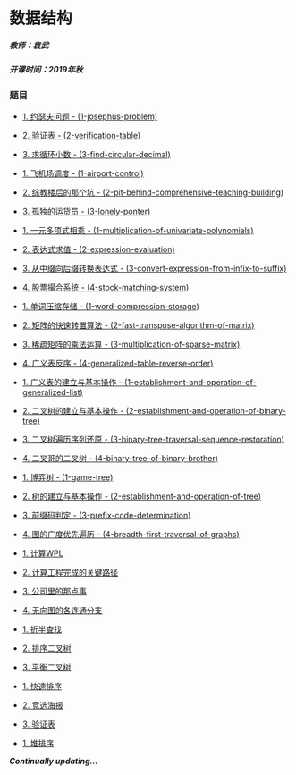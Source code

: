 # 数据结构

##### 教师：袁武

##### 开课时间：2019年秋

### 题目

- [1. 约瑟夫问题 - (1-josephus-problem)](https://github.com/Hyperzsb/BIT/tree/master/2019/data-structure/1-josephus-problem)

- [2. 验证表 - (2-verification-table)](https://github.com/Hyperzsb/BIT/tree/master/2019/data-structure/2-verification-table)
- [3. 求循环小数 - (3-find-circular-decimal)](https://github.com/Hyperzsb/BIT/tree/master/2019/data-structure/3-find-circular-decimal)
- [1. 飞机场调度 - (1-airport-control)](https://github.com/Hyperzsb/BIT/tree/master/2019/data-structure/1-airport-control)
- [2. 综教楼后的那个坑 - (2-pit-behind-comprehensive-teaching-building)](https://github.com/Hyperzsb/BIT/tree/master/2019/data-structure/2-pit-behind-comprehensive-teaching-building)
- [3. 孤独的运货员 - (3-lonely-ponter)](https://github.com/Hyperzsb/BIT/tree/master/2019/data-structure/3-lonely-ponter)
- [1. 一元多项式相乘 - (1-multiplication-of-univariate-polynomials)](https://github.com/Hyperzsb/BIT/tree/master/2019/data-structure/1-multiplication-of-univariate-polynomials)
- [2. 表达式求值 - (2-expression-evaluation)](https://github.com/Hyperzsb/BIT/tree/master/2019/data-structure/2-expression-evaluation)
- [3. 从中缀向后缀转换表达式 - (3-convert-expression-from-infix-to-suffix)](https://github.com/Hyperzsb/BIT/tree/master/2019/data-structure/3-convert-expression-from-infix-to-suffix)
- [4. 股票撮合系统 - (4-stock-matching-system)](https://github.com/Hyperzsb/BIT/tree/master/2019/data-structure/4-stock-matching-system)
- [1.  单词压缩存储 - (1-word-compression-storage)](https://github.com/Hyperzsb/BIT/tree/master/2019/data-structure/1-word-compression-storage)
- [2. 矩阵的快速转置算法 - (2-fast-transpose-algorithm-of-matrix)](https://github.com/Hyperzsb/BIT/tree/master/2019/data-structure/2-fast-transpose-algorithm-of-matrix)
- [3. 稀疏矩阵的乘法运算 - (3-multiplication-of-sparse-matrix)](https://github.com/Hyperzsb/BIT/tree/master/2019/data-structure/3-multiplication-of-sparse-matrix)
- [4. 广义表反序 - (4-generalized-table-reverse-order)](https://github.com/Hyperzsb/BIT/tree/master/2019/data-structure/4-generalized-table-reverse-order)
- [1. 广义表的建立与基本操作 - (1-establishment-and-operation-of-generalized-list)](https://github.com/Hyperzsb/BIT/tree/master/2019/data-structure/1-establishment-and-operation-of-generalized-list)
- [2. 二叉树的建立与基本操作 - (2-establishment-and-operation-of-binary-tree)](https://github.com/Hyperzsb/BIT/tree/master/2019/data-structure/2-establishment-and-operation-of-binary-tree)
- [3. 二叉树遍历序列还原 - (3-binary-tree-traversal-sequence-restoration)](https://github.com/Hyperzsb/BIT/tree/master/2019/data-structure/3-binary-tree-traversal-sequence-restoration)
- [4. 二叉哥的二叉树 - (4-binary-tree-of-binary-brother)](https://github.com/Hyperzsb/BIT/tree/master/2019/data-structure/4-binary-tree-of-binary-brother)
- [1. 博弈树 - (1-game-tree)](https://github.com/Hyperzsb/BIT/tree/master/2019/data-structure/1-game-tree)
- [2. 树的建立与基本操作 - (2-establishment-and-operation-of-tree)](https://github.com/Hyperzsb/BIT/tree/master/2019/data-structure/2-establishment-and-operation-of-tree)
- [3. 前缀码判定 - (3-prefix-code-determination)](https://github.com/Hyperzsb/BIT/tree/master/2019/data-structure/3-prefix-code-determination)
- [4. 图的广度优先遍历 - (4-breadth-first-traversal-of-graphs)](https://github.com/Hyperzsb/BIT/tree/master/2019/data-structure/4-breadth-first-traversal-of-graphs)
- [1. 计算WPL]()
- [2. 计算工程完成的关键路径]()
- [3. 公司里的那点事]()
- [4. 无向图的各连通分支]()
- [1. 折半查找]()
- [2. 排序二叉树]()
- [3. 平衡二叉树]()
- [1. 快速排序]()
- [2. 竞选海报]()
- [3. 验证表]()
- [1. 堆排序]()

***Continually updating...***